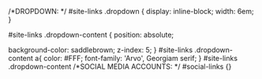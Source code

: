 

/*DROPDOWN: */
#site-links .dropdown {
display: inline-block;
width: 6em;
}

#site-links .dropdown-content {
position: absolute;

background-color: saddlebrown;
z-index: 5;
}
#site-links .dropdown-content a{
color: #FFF;
font-family: 'Arvo', Georgiam serif;
}
#site-links .dropdown-content
/*SOCIAL MEDIA ACCOUNTS: */
#social-links {}
